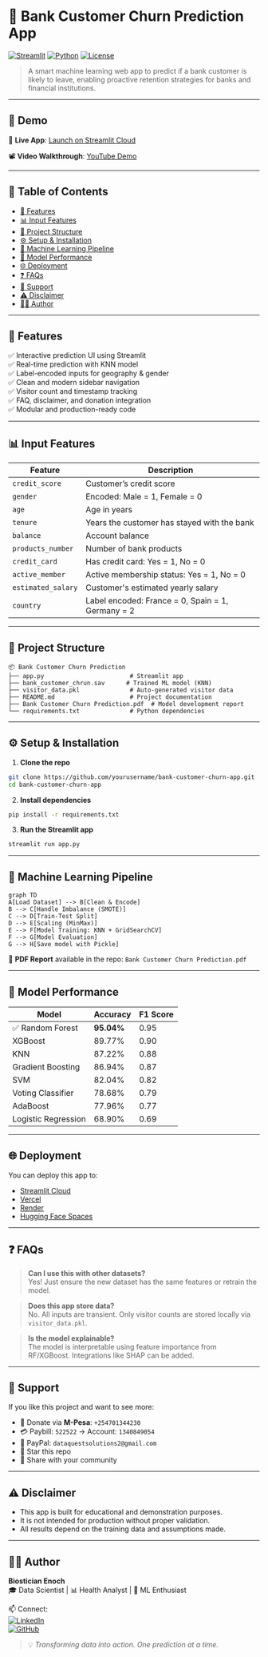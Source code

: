 
# 🏦 Bank Customer Churn Prediction App

[![Streamlit](https://img.shields.io/badge/Built%20with-Streamlit-ff4b4b.svg?logo=streamlit)](https://streamlit.io)
[![Python](https://img.shields.io/badge/Python-3.9%2B-blue?logo=python)](https://www.python.org/)
[![License](https://img.shields.io/badge/license-MIT-green)](LICENSE)

> A smart machine learning web app to predict if a bank customer is likely to leave, enabling proactive retention strategies for banks and financial institutions.

---

## 🔮 Demo

🚀 **Live App**: [Launch on Streamlit Cloud](https://your-streamlit-url)

📽️ **Video Walkthrough**: [YouTube Demo](https://youtube.com/your-demo-link)

---

## 📌 Table of Contents

- [🔧 Features](#-features)
- [📊 Input Features](#-input-features)
- [📁 Project Structure](#-project-structure)
- [⚙️ Setup & Installation](#️-setup--installation)
- [🧠 Machine Learning Pipeline](#-machine-learning-pipeline)
- [🧪 Model Performance](#-model-performance)
- [🌐 Deployment](#-deployment)
- [❓ FAQs](#-faqs)
- [💖 Support](#-support)
- [⚠️ Disclaimer](#️-disclaimer)
- [👨‍💻 Author](#-author)

---

## 🔧 Features

✅ Interactive prediction UI using Streamlit  
✅ Real-time prediction with KNN model  
✅ Label-encoded inputs for geography & gender  
✅ Clean and modern sidebar navigation  
✅ Visitor count and timestamp tracking  
✅ FAQ, disclaimer, and donation integration  
✅ Modular and production-ready code  

---

## 📊 Input Features

| Feature            | Description                                    |
|-------------------|------------------------------------------------|
| `credit_score`     | Customer’s credit score                       |
| `gender`           | Encoded: Male = 1, Female = 0                 |
| `age`              | Age in years                                  |
| `tenure`           | Years the customer has stayed with the bank  |
| `balance`          | Account balance                               |
| `products_number`  | Number of bank products                       |
| `credit_card`      | Has credit card: Yes = 1, No = 0              |
| `active_member`    | Active membership status: Yes = 1, No = 0     |
| `estimated_salary` | Customer's estimated yearly salary            |
| `country`          | Label encoded: France = 0, Spain = 1, Germany = 2 |

---

## 📁 Project Structure

```
📦 Bank Customer Churn Prediction
├── app.py                        # Streamlit app
├── bank_customer_chrun.sav      # Trained ML model (KNN)
├── visitor_data.pkl              # Auto-generated visitor data
├── README.md                     # Project documentation
├── Bank Customer Churn Prediction.pdf  # Model development report
└── requirements.txt              # Python dependencies
```

---

## ⚙️ Setup & Installation

1. **Clone the repo**
```bash
git clone https://github.com/yourusername/bank-customer-churn-app.git
cd bank-customer-churn-app
```

2. **Install dependencies**
```bash
pip install -r requirements.txt
```

3. **Run the Streamlit app**
```bash
streamlit run app.py
```

---

## 🧠 Machine Learning Pipeline

```mermaid
graph TD
A[Load Dataset] --> B[Clean & Encode]
B --> C[Handle Imbalance (SMOTE)]
C --> D[Train-Test Split]
D --> E[Scaling (MinMax)]
E --> F[Model Training: KNN + GridSearchCV]
F --> G[Model Evaluation]
G --> H[Save model with Pickle]
```

📌 **PDF Report** available in the repo: `Bank Customer Churn Prediction.pdf`

---

## 🧪 Model Performance

| Model                | Accuracy | F1 Score |
|---------------------|----------|----------|
| ✅ Random Forest     | **95.04%** | 0.95     |
| XGBoost             | 89.77%   | 0.90     |
| KNN                 | 87.22%   | 0.88     |
| Gradient Boosting   | 86.94%   | 0.87     |
| SVM                 | 82.04%   | 0.82     |
| Voting Classifier   | 78.68%   | 0.79     |
| AdaBoost            | 77.96%   | 0.77     |
| Logistic Regression | 68.90%   | 0.69     |

---

## 🌐 Deployment

You can deploy this app to:
- [Streamlit Cloud](https://streamlit.io/cloud)
- [Vercel](https://vercel.com/)
- [Render](https://render.com/)
- [Hugging Face Spaces](https://huggingface.co/spaces)

---

## ❓ FAQs

> **Can I use this with other datasets?**  
Yes! Just ensure the new dataset has the same features or retrain the model.

> **Does this app store data?**  
No. All inputs are transient. Only visitor counts are stored locally via `visitor_data.pkl`.

> **Is the model explainable?**  
The model is interpretable using feature importance from RF/XGBoost. Integrations like SHAP can be added.

---

## 💖 Support

If you like this project and want to see more:

- 💸 Donate via **M-Pesa**: `+254701344230`
- 💳 Paybill: `522522` → Account: `1340849054`
- 📧 PayPal: `dataquestsolutions2@gmail.com`
- 🌟 Star this repo
- 🤝 Share with your community

---

## ⚠️ Disclaimer

- This app is built for educational and demonstration purposes.
- It is not intended for production without proper validation.
- All results depend on the training data and assumptions made.

---

## 👨‍💻 Author

**Biostician Enoch**  
🎓 Data Scientist | 📊 Health Analyst | 🧠 ML Enthusiast

📫 Connect:  
[![LinkedIn](https://img.shields.io/badge/LinkedIn-Connect-blue?logo=linkedin)](https://linkedin.com/in/your-profile)  
[![GitHub](https://img.shields.io/badge/GitHub-Biosticianenoch-000?logo=github)](https://github.com/Biosticianenoch)

> 💡 *Transforming data into action. One prediction at a time.*
